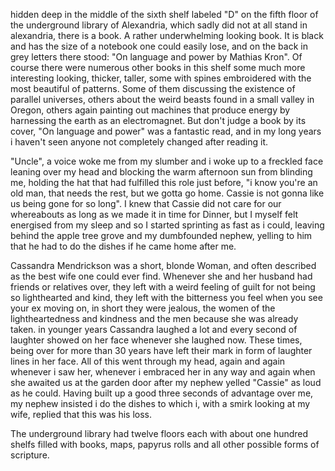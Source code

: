 hidden deep in the middle of the sixth shelf labeled "D" on the fifth floor of the underground library of Alexandria, which sadly did not at all stand in alexandria, there is a book. A rather underwhelming looking book. It is black and has the size of a notebook one could easily lose, and on the back in grey letters there stood: "On language and power by Mathias Kron". Of course there were numerous other books in this shelf some much more interesting looking, thicker, taller, some with spines embroidered with the most beautiful of patterns. Some of them discussing the existence of parallel universes, others about the weird beasts found in a small valley in Oregon, others again painting out machines that produce energy by harnessing the earth as an electromagnet. But don't judge a book by its cover, "On language and power" was a fantastic read, and in my long years i haven't seen anyone not completely changed after reading it. 

"Uncle", a voice woke me from my slumber and i woke up to a freckled face leaning over my head and blocking the warm afternoon sun from blinding me, holding the hat that had fulfilled this role just before, "i know you're an old man, that needs the rest, but we gotta go home. Cassie is not gonna like us being gone for so long". I knew that Cassie did not care for our whereabouts as long as we made it in time for Dinner, but I myself felt energised from my sleep and so I started sprinting as fast as i could, leaving behind the apple tree grove and my dumbfounded nephew, yelling to him that he had to do the dishes if he came home after me. 

Cassandra Mendrickson was a short, blonde Woman, and often described as the best wife one could ever find. Whenever she and her husband had friends or relatives over, they left with a weird feeling of guilt for not being so lighthearted and kind, they left with the bitterness you feel when you see your ex moving on, in short they were jealous, the women of the lightheartedness and kindness and the men because she was already taken. in younger years Cassandra laughed a lot and every second of laughter showed on her face whenever she laughed now. These times, being over for more than 30 years have left their mark in form of laughter lines in her face. All of this went through my head, again and again whenever i saw her, whenever i embraced her in any way and again when she awaited us at the garden door after my nephew yelled "Cassie" as loud as he could. Having built up a good three seconds of advantage over me, my nephew insisted i do the dishes to which i, with a smirk looking at my wife, replied that this was his loss. 

The underground library had twelve floors each with about one hundred shelfs filled with books, maps, papyrus rolls and all other possible forms of scripture. 